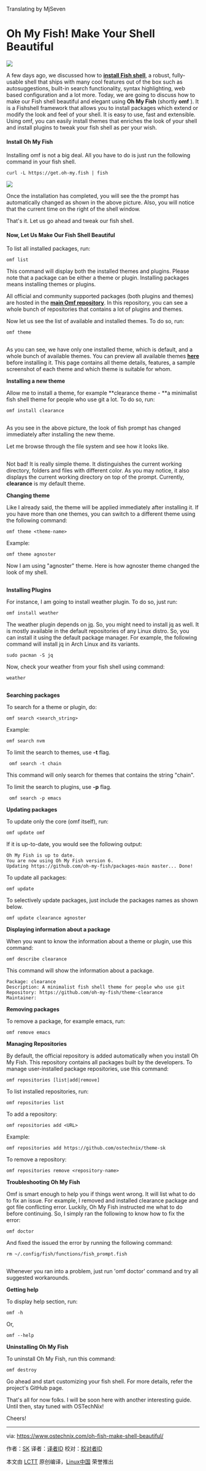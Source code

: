 Translating by MjSeven

Oh My Fish! Make Your Shell Beautiful
======
![](https://www.ostechnix.com/wp-content/uploads/2017/12/oh-my-fish-720x340.jpg)

A few days ago, we discussed how to [**install** **Fish shell**][1], a robust, fully-usable shell that ships with many cool features out of the box such as autosuggestions, built-in search functionality, syntax highlighting, web based configuration and a lot more. Today, we are going to discuss how to make our Fish shell beautiful and elegant using **Oh My Fish** (shortly **omf** ). It is a Fishshell framework that allows you to install packages which extend or modify the look and feel of your shell. It is easy to use, fast and extensible. Using omf, you can easily install themes that enriches the look of your shell and install plugins to tweak your fish shell as per your wish.

#### Install Oh My Fish

Installing omf is not a big deal. All you have to do is just run the following command in your fish shell.
```
curl -L https://get.oh-my.fish | fish
```

![][3]

Once the installation has completed, you will see the the prompt has automatically changed as shown in the above picture. Also, you will notice that the current time on the right of the shell window.

That's it. Let us go ahead and tweak our fish shell.

#### Now, Let Us Make Our Fish Shell Beautiful

To list all installed packages, run:
```
omf list
```

This command will display both the installed themes and plugins. Please note that a package can be either a theme or plugin. Installing packages means installing themes or plugins.

All official and community supported packages (both plugins and themes) are hosted in the [**main Omf repository**][4]. In this repository, you can see a whole bunch of repositories that contains a lot of plugins and themes.

Now let us see the list of available and installed themes. To do so, run:
```
omf theme
```

[![][2]][5]

As you can see, we have only one installed theme, which is default, and a whole bunch of available themes. You can preview all available themes [**here**][6] before installing it. This page contains all theme details, features, a sample screenshot of each theme and which theme is suitable for whom.

**Installing a new theme**

Allow me to install a theme, for example **clearance theme - **a minimalist fish shell theme for people who use git a lot. To do so, run:
```
omf install clearance
```

[![][2]][7]

As you see in the above picture, the look of fish prompt has changed immediately after installing the new theme.

Let me browse through the file system and see how it looks like.

[![][2]][8]

Not bad! It is really simple theme. It distinguishes the current working directory, folders and files with different color. As you may notice, it also displays the current working directory on top of the prompt. Currently, **clearance** is my default theme.

**Changing theme**

Like I already said, the theme will be applied immediately after installing it. If you have more than one themes, you can switch to a different theme using the following command:
```
omf theme <theme-name>
```

Example:
```
omf theme agnoster
```

Now I am using "agnoster" theme. Here is how agnoster theme changed the look of my shell.

[![][2]][9]

**Installing Plugins**

For instance, I am going to install weather plugin. To do so, just run:
```
omf install weather
```

The weather plugin depends on [jq][10]. So, you might need to install jq as well. It is mostly available in the default repositories of any Linux distro. So, you can install it using the default package manager. For example, the following command will install jq in Arch Linux and its variants.
```
sudo pacman -S jq
```

Now, check your weather from your fish shell using command:
```
weather
```

[![][2]][11]

**Searching packages**

To search for a theme or plugin, do:
```
omf search <search_string>
```

Example:
```
omf search nvm
```

To limit the search to themes, use **-t** flag.
```
 omf search -t chain
```

This command will only search for themes that contains the string "chain".

To limit the search to plugins, use **-p** flag.
```
 omf search -p emacs
```

**Updating packages**

To update only the core (omf itself), run:
```
omf update omf
```

If it is up-to-date, you would see the following output:
```
Oh My Fish is up to date.
You are now using Oh My Fish version 6.
Updating https://github.com/oh-my-fish/packages-main master... Done!
```

To update all packages:
```
omf update
```

To selectively update packages, just include the packages names as shown below.
```
omf update clearance agnoster
```

**Displaying information about a package**

When you want to know the information about a theme or plugin, use this command:
```
omf describe clearance
```

This command will show the information about a package.
```
Package: clearance
Description: A minimalist fish shell theme for people who use git
Repository: https://github.com/oh-my-fish/theme-clearance
Maintainer:
```

**Removing packages**

To remove a package, for example emacs, run:
```
omf remove emacs
```

**Managing Repositories**

By default, the official repository is added automatically when you install Oh My Fish. This repository contains all packages built by the developers. To manage user-installed package repositories, use this command:
```
omf repositories [list|add|remove]
```

To list installed repositories, run:
```
omf repositories list
```

To add a repository:
```
omf repositories add <URL>
```

Example:
```
omf repositories add https://github.com/ostechnix/theme-sk
```

To remove a repository:
```
omf repositories remove <repository-name>
```

**Troubleshooting Oh My Fish**

Omf is smart enough to help you if things went wrong. It will list what to do to fix an issue. For example, I removed and installed clearance package and got file conflicting error. Luckily, Oh My Fish instructed me what to do before continuing. So, I simply ran the following to know how to fix the error:
```
omf doctor
```

And fixed the issued the error by running the following command:
```
rm ~/.config/fish/functions/fish_prompt.fish
```

[![][2]][12]

Whenever you ran into a problem, just run 'omf doctor' command and try all suggested workarounds.

**Getting help**

To display help section, run:
```
omf -h
```

Or,
```
omf --help
```

**Uninstalling Oh My Fish**

To uninstall Oh My Fish, run this command:
```
omf destroy
```

Go ahead and start customizing your fish shell. For more details, refer the project's GitHub page.

That's all for now folks. I will be soon here with another interesting guide. Until then, stay tuned with OSTechNix!

Cheers!



--------------------------------------------------------------------------------
via: https://www.ostechnix.com/oh-fish-make-shell-beautiful/

作者：[SK][a]
译者：[译者ID](https://github.com/译者ID)
校对：[校对者ID](https://github.com/校对者ID)

本文由 [LCTT](https://github.com/LCTT/TranslateProject) 原创编译，[Linux中国](https://linux.cn/) 荣誉推出

[a]:https://www.ostechnix.com/author/sk/
[1]:https://www.ostechnix.com/install-fish-friendly-interactive-shell-linux/
[2]:data:image/gif;base64,R0lGODlhAQABAIAAAAAAAP///yH5BAEAAAAALAAAAAABAAEAAAIBRAA7
[3]:http://www.ostechnix.com/wp-content/uploads/2017/12/Oh-My-Fish-1-1.png ()
[4]:https://github.com/oh-my-fish
[5]:http://www.ostechnix.com/wp-content/uploads/2017/12/Oh-My-Fish-5.png ()
[6]:https://github.com/oh-my-fish/oh-my-fish/blob/master/docs/Themes.md
[7]:http://www.ostechnix.com/wp-content/uploads/2017/12/Oh-My-Fish-3.png ()
[8]:http://www.ostechnix.com/wp-content/uploads/2017/12/Oh-My-Fish-4.png ()
[9]:http://www.ostechnix.com/wp-content/uploads/2017/12/Oh-My-Fish-6.png ()
[10]:https://stedolan.github.io/jq/
[11]:http://www.ostechnix.com/wp-content/uploads/2017/12/Oh-My-Fish-7.png ()
[12]:http://www.ostechnix.com/wp-content/uploads/2017/12/Oh-My-Fish-8.png ()
